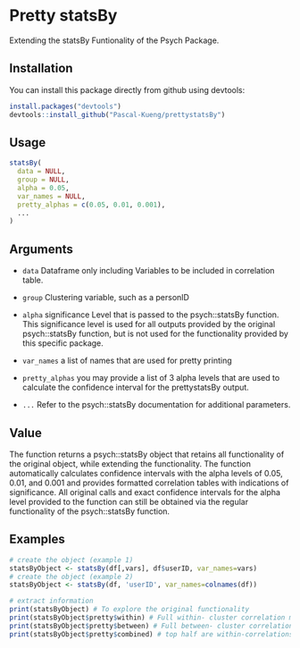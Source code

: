 # Pretty statsBy
Extending the statsBy Funtionality of the Psych Package.
## Installation
You can install this package directly from github using devtools:
```R
install.packages("devtools")
devtools::install_github("Pascal-Kueng/prettystatsBy")
```

## Usage
```R
statsBy(
  data = NULL,
  group = NULL,
  alpha = 0.05,
  var_names = NULL,
  pretty_alphas = c(0.05, 0.01, 0.001),
  ...
)
```
## Arguments
- `data` Dataframe only including Variables to be included in correlation table.

- `group` Clustering variable, such as a personID

- `alpha` significance Level that is passed to the psych::statsBy function. This significance level is used for all outputs provided by the original psych::statsBy function, but is not used for the functionality provided by this specific package.

- `var_names` a list of names that are used for pretty printing

- `pretty_alphas` you may provide a list of 3 alpha levels that are used to calculate the confidence interval for the prettystatsBy output.

- `...` Refer to the psych::statsBy documentation for additional parameters.

## Value
The function returns a psych::statsBy object that retains all functionality of the original object, while extending the functionality. The function automatically calculates confidence intervals with the alpha levels of 0.05, 0.01, and 0.001 and provides formatted correlation tables with indications of significance. All original calls and exact confidence intervals for the alpha level provided to the function can still be obtained via the regular functionality of the psych::statsBy function.

## Examples
```R
# create the object (example 1)
statsByObject <- statsBy(df[,vars], df$userID, var_names=vars)
# create the object (example 2)
statsByObject <- statsBy(df, 'userID', var_names=colnames(df))

# extract information
print(statsByObject) # To explore the original functionality
print(statsByObject$pretty$within) # Full within- cluster correlation matrix
print(statsByObject$pretty$between) # Full between- cluster correlation matrix
print(statsByObject$pretty$combined) # top half are within-correlations, bottom half are between correlations.

```
